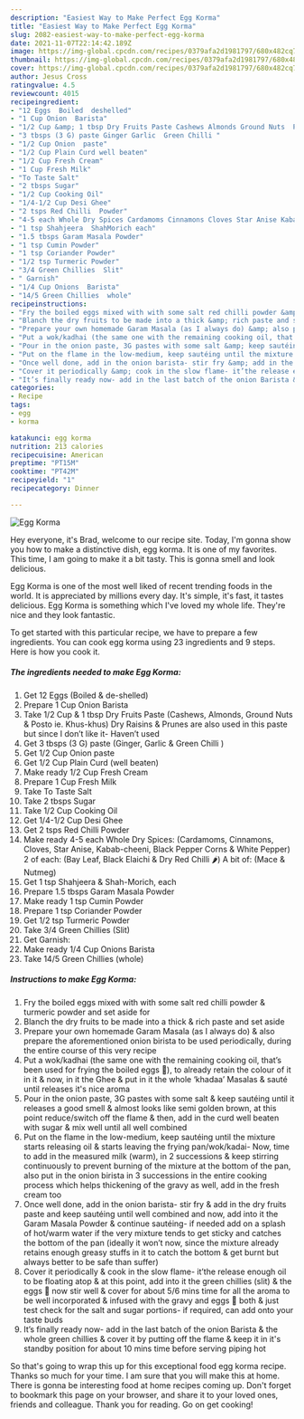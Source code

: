 ```yaml
---
description: "Easiest Way to Make Perfect Egg Korma"
title: "Easiest Way to Make Perfect Egg Korma"
slug: 2082-easiest-way-to-make-perfect-egg-korma
date: 2021-11-07T22:14:42.189Z
image: https://img-global.cpcdn.com/recipes/0379afa2d1981797/680x482cq70/egg-korma-recipe-main-photo.jpg
thumbnail: https://img-global.cpcdn.com/recipes/0379afa2d1981797/680x482cq70/egg-korma-recipe-main-photo.jpg
cover: https://img-global.cpcdn.com/recipes/0379afa2d1981797/680x482cq70/egg-korma-recipe-main-photo.jpg
author: Jesus Cross
ratingvalue: 4.5
reviewcount: 4015
recipeingredient:
- "12 Eggs  Boiled  deshelled"
- "1 Cup Onion  Barista"
- "1/2 Cup &amp; 1 tbsp Dry Fruits Paste Cashews Almonds Ground Nuts  Posto ie Khuskhus Dry Raisins  Prunes are also used in this paste but since I dont like it Havent used"
- "3 tbsps (3 G) paste Ginger Garlic  Green Chilli "
- "1/2 Cup Onion  paste"
- "1/2 Cup Plain Curd well beaten"
- "1/2 Cup Fresh Cream"
- "1 Cup Fresh Milk"
- "To Taste Salt"
- "2 tbsps Sugar"
- "1/2 Cup Cooking Oil"
- "1/4-1/2 Cup Desi Ghee"
- "2 tsps Red Chilli  Powder"
- "4-5 each Whole Dry Spices Cardamoms Cinnamons Cloves Star Anise Kababcheeni Black Pepper Corns  White Pepper 2 of each Bay Leaf Black Elaichi  Dry Red Chilli  A bit of Mace  Nutmeg"
- "1 tsp Shahjeera  ShahMorich each"
- "1.5 tbsps Garam Masala Powder"
- "1 tsp Cumin Powder"
- "1 tsp Coriander Powder"
- "1/2 tsp Turmeric Powder"
- "3/4 Green Chillies  Slit"
- " Garnish"
- "1/4 Cup Onions  Barista"
- "14/5 Green Chillies  whole"
recipeinstructions:
- "Fry the boiled eggs mixed with with some salt red chilli powder &amp; turmeric powder and set aside for"
- "Blanch the dry fruits to be made into a thick &amp; rich paste and set aside"
- "Prepare your own homemade Garam Masala (as I always do) &amp; also prepare the aforementioned onion birista to be used periodically, during the entire course of this very recipe"
- "Put a wok/kadhai (the same one with the remaining cooking oil, that’s been used for frying the boiled eggs 🥚), to already retain the colour of it in it &amp; now, in it the Ghee &amp; put in it the whole ‘khadaa’ Masalas &amp; sauté until releases it&#39;s nice aroma"
- "Pour in the onion paste, 3G pastes with some salt &amp; keep sautéing until it releases a good smell &amp; almost looks like semi golden brown, at this point reduce/switch off the flame &amp; then, add in the curd well beaten with sugar &amp; mix well until all well combined"
- "Put on the flame in the low-medium, keep sautéing until the mixture starts releasing oil &amp; starts leaving the frying pan/wok/kadai- Now, time to add in the measured milk (warm), in 2 successions &amp; keep stirring continuously to prevent burning of the mixture at the bottom of the pan, also put in the onion birista in 3 successions in the entire cooking process which helps thickening of the gravy as well, add in the fresh cream too"
- "Once well done, add in the onion barista- stir fry &amp; add in the dry fruits paste and keep sautéing until well combined and now, add into it the Garam Masala Powder &amp; continue sautéing- if needed add on a splash of hot/warm water if the very mixture tends to get sticky and catches the bottom of the pan (ideally it won’t now, since the mixture already retains enough greasy stuffs in it to catch the bottom &amp; get burnt but always better to be safe than suffer)"
- "Cover it periodically &amp; cook in the slow flame- it’the release enough oil to be floating atop &amp; at this point, add into it the green chillies (slit) &amp; the eggs 🥚 now stir well &amp; cover for about 5/6 mins time for all the aroma to be well incorporated &amp; infused with the gravy and eggs 🥚 both &amp; just test check for the salt and sugar portions- if required, can add onto your taste buds"
- "It’s finally ready now- add in the last batch of the onion Barista &amp; the whole green chillies &amp; cover it by putting off the flame &amp; keep it in it&#39;s standby position for about 10 mins time before serving piping hot"
categories:
- Recipe
tags:
- egg
- korma

katakunci: egg korma 
nutrition: 213 calories
recipecuisine: American
preptime: "PT15M"
cooktime: "PT42M"
recipeyield: "1"
recipecategory: Dinner

---
```



![Egg Korma](https://img-global.cpcdn.com/recipes/0379afa2d1981797/680x482cq70/egg-korma-recipe-main-photo.jpg)

Hey everyone, it's Brad, welcome to our recipe site. Today, I'm gonna show you how to make a distinctive dish, egg korma. It is one of my favorites. This time, I am going to make it a bit tasty. This is gonna smell and look delicious.



Egg Korma is one of the most well liked of recent trending foods in the world. It is appreciated by millions every day. It's simple, it's fast, it tastes delicious. Egg Korma is something which I've loved my whole life. They're nice and they look fantastic.


To get started with this particular recipe, we have to prepare a few ingredients. You can cook egg korma using 23 ingredients and 9 steps. Here is how you cook it.

<!--inarticleads1-->

##### The ingredients needed to make Egg Korma:

1. Get 12 Eggs  (Boiled &amp; de-shelled)
1. Prepare 1 Cup Onion  Barista
1. Take 1/2 Cup &amp; 1 tbsp Dry Fruits Paste (Cashews, Almonds, Ground Nuts &amp; Posto ie. Khus-khus) Dry Raisins &amp; Prunes are also used in this paste but since I don’t like it- Haven’t used
1. Get 3 tbsps (3 G) paste (Ginger, Garlic &amp; Green Chilli )
1. Get 1/2 Cup Onion  paste
1. Get 1/2 Cup Plain Curd (well beaten)
1. Make ready 1/2 Cup Fresh Cream
1. Prepare 1 Cup Fresh Milk
1. Take To Taste Salt
1. Take 2 tbsps Sugar
1. Take 1/2 Cup Cooking Oil
1. Get 1/4-1/2 Cup Desi Ghee
1. Get 2 tsps Red Chilli  Powder
1. Make ready 4-5 each Whole Dry Spices: (Cardamoms, Cinnamons, Cloves, Star Anise, Kabab-cheeni, Black Pepper Corns &amp; White Pepper) 2 of each: (Bay Leaf, Black Elaichi &amp; Dry Red Chilli 🌶) A bit of: (Mace &amp; Nutmeg)
1. Get 1 tsp Shahjeera &amp; Shah-Morich, each
1. Prepare 1.5 tbsps Garam Masala Powder
1. Make ready 1 tsp Cumin Powder
1. Prepare 1 tsp Coriander Powder
1. Get 1/2 tsp Turmeric Powder
1. Take 3/4 Green Chillies  (Slit)
1. Get  Garnish:
1. Make ready 1/4 Cup Onions  Barista
1. Take 14/5 Green Chillies  (whole)




<!--inarticleads2-->

##### Instructions to make Egg Korma:

1. Fry the boiled eggs mixed with with some salt red chilli powder &amp; turmeric powder and set aside for
1. Blanch the dry fruits to be made into a thick &amp; rich paste and set aside
1. Prepare your own homemade Garam Masala (as I always do) &amp; also prepare the aforementioned onion birista to be used periodically, during the entire course of this very recipe
1. Put a wok/kadhai (the same one with the remaining cooking oil, that’s been used for frying the boiled eggs 🥚), to already retain the colour of it in it &amp; now, in it the Ghee &amp; put in it the whole ‘khadaa’ Masalas &amp; sauté until releases it&#39;s nice aroma
1. Pour in the onion paste, 3G pastes with some salt &amp; keep sautéing until it releases a good smell &amp; almost looks like semi golden brown, at this point reduce/switch off the flame &amp; then, add in the curd well beaten with sugar &amp; mix well until all well combined
1. Put on the flame in the low-medium, keep sautéing until the mixture starts releasing oil &amp; starts leaving the frying pan/wok/kadai- Now, time to add in the measured milk (warm), in 2 successions &amp; keep stirring continuously to prevent burning of the mixture at the bottom of the pan, also put in the onion birista in 3 successions in the entire cooking process which helps thickening of the gravy as well, add in the fresh cream too
1. Once well done, add in the onion barista- stir fry &amp; add in the dry fruits paste and keep sautéing until well combined and now, add into it the Garam Masala Powder &amp; continue sautéing- if needed add on a splash of hot/warm water if the very mixture tends to get sticky and catches the bottom of the pan (ideally it won’t now, since the mixture already retains enough greasy stuffs in it to catch the bottom &amp; get burnt but always better to be safe than suffer)
1. Cover it periodically &amp; cook in the slow flame- it’the release enough oil to be floating atop &amp; at this point, add into it the green chillies (slit) &amp; the eggs 🥚 now stir well &amp; cover for about 5/6 mins time for all the aroma to be well incorporated &amp; infused with the gravy and eggs 🥚 both &amp; just test check for the salt and sugar portions- if required, can add onto your taste buds
1. It’s finally ready now- add in the last batch of the onion Barista &amp; the whole green chillies &amp; cover it by putting off the flame &amp; keep it in it&#39;s standby position for about 10 mins time before serving piping hot




So that's going to wrap this up for this exceptional food egg korma recipe. Thanks so much for your time. I am sure that you will make this at home. There is gonna be interesting food at home recipes coming up. Don't forget to bookmark this page on your browser, and share it to your loved ones, friends and colleague. Thank you for reading. Go on get cooking!
